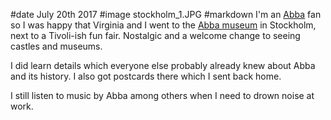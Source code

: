 #date July 20th 2017
#image stockholm_1.JPG
#markdown
I'm an [Abba](https://abbasite.com/) fan so I was happy that Virginia and I went to the
[Abba museum](http://www.abbathemuseum.com/en/) in
Stockholm, next to a Tivoli-ish fun fair. Nostalgic and a welcome change to
seeing castles and museums.

I did learn details which everyone else probably already knew about Abba and its
history. I also got postcards there which I sent back home.

I still listen to music by Abba among others when I need to drown noise at work.
